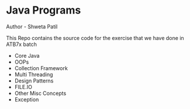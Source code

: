 # Java Programs

Author - Shweta Patil

This Repo contains the source code for the exercise that we have done in ATB7x batch 
- Core Java
- OOPs
- Collection Framework
- Multi Threading
- Design Patterns
- FILE.IO
- Other Misc Concepts
- Exception